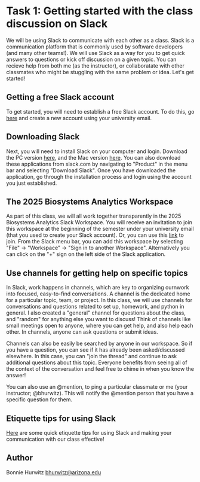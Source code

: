 # Task 1: Getting started with the class discussion on Slack

We will be using Slack to communicate with each other as a class. Slack is a communication platform that is commonly used by software developers (and many other teams!). We will use Slack as a way for you to get quick answers to questions or kick off discussion on a given topic. You can recieve help from both me (as the instructor), or collaboratate with other classmates who might be stuggling with the same problem or idea. Let's get started!

## Getting a free Slack account

To get started, you will need to establish a free Slack account. To do this, go [here](https://slack.com/get-started#/create) and create a new account using your university email.

## Downloading Slack

Next, you will need to install Slack on your computer and login. Download the PC version [here](https://slack.com/downloads/pc), and the Mac version [here](https://slack.com/downloads/mac). You can also download these applications from slack.com by navigating to "Product" in the menu bar and selecting "Download Slack". Once you have downloaded the application, go through the installation process and login using the account you just established.

## The 2025 Biosystems Analytics Workspace

As part of this class, we will all work together transparently in the 2025 Biosystems Analytics Slack Workspace. You will receive an invitation to join this workspace at the beginning of the semester under your university email (that you used to create your Slack account). Or, you can use this [link](https://join.slack.com/t/be434-spring2025/shared_invite/zt-2xvz5d7pg-~EAESNiv_pMVjcUJnYrSow) to join. From the Slack menu bar, you can add this workspace by selecting "File" -> "Workspace" -> "Sign in to another Workspace". Alternatively you can click on the "+" sign on the left side of the Slack application.

## Use channels for getting help on specific topics

In Slack, work happens in channels, which are key to organizing ournwork into focused, easy-to-find conversations. A channel is the dedicated home for a particular topic, team, or project. In this class, we will use channels for conversations and questions related to set up, homework, and python in general. I also created a "general" channel for questions about the class, and "random" for anything else you want to discuss! Think of channels like small meetings open to anyone, where you can get help, and also help each other. In channels, anyone can ask questions or submit ideas.

Channels can also be easily be searched by anyone in our workspace. So if you have a question, you can see if it has already been asked/discussed elsewhere. In this case, you can "join the thread" and continue to ask additional questions about this topic. Everyone benefits from seeing all of the context of the conversation and feel free to chime in when you know the answer!

You can also use an @mention, to ping a particular classmate or me (your instructor; @bhurwitz). This will notify the @mention person that you have a specific question for them. 

## Etiquette tips for using Slack

[Here](https://slack.com/blog/collaboration/etiquette-tips-in-slack) are some quick etiquette tips for using Slack and making your communication with our class effective!

## Author

Bonnie Hurwitz <bhurwitz@arizona.edu>

